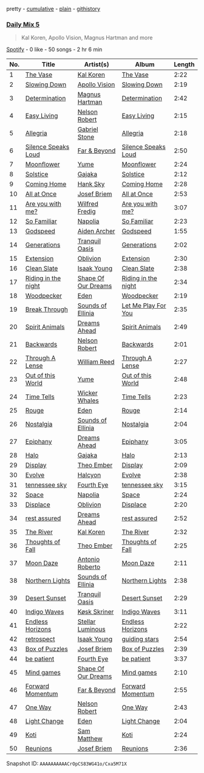 pretty - [cumulative](/playlists/cumulative/37i9dQZF1E35783e1v1tLq.md) - [plain](/playlists/plain/37i9dQZF1E35783e1v1tLq) - [githistory](https://github.githistory.xyz/mdn522/spotify-playlist-archive/blob/main/playlists/plain/37i9dQZF1E35783e1v1tLq)

### [Daily Mix 5](https://open.spotify.com/playlist/37i9dQZF1E35783e1v1tLq)

> Kal Koren, Apollo Vision, Magnus Hartman and more

[Spotify](https://open.spotify.com/user/spotify) - 0 like - 50 songs - 2 hr 6 min

| No. | Title | Artist(s) | Album | Length |
|---|---|---|---|---|
| 1 | [The Vase](https://open.spotify.com/track/6QKQxPbhKOF9z3AiQKyyE5) | [Kal Koren](https://open.spotify.com/artist/48ZAcUtJjaZZ0OZstH5X4v) | [The Vase](https://open.spotify.com/album/07k5ouNCNLE4lLn7UYrmhQ) | 2:22 |
| 2 | [Slowing Down](https://open.spotify.com/track/0CJvvnyhBwOoGAuIsKh4vb) | [Apollo Vision](https://open.spotify.com/artist/0S54IVxCmJNc6FN8wLIC5v) | [Slowing Down](https://open.spotify.com/album/4Q2J9RDk2oesbqBQWDuVsA) | 2:19 |
| 3 | [Determination](https://open.spotify.com/track/0w6yRMdjXPiRYFzbkKi27h) | [Magnus Hartman](https://open.spotify.com/artist/0mAdUTIB13jBSnfdYp7xKl) | [Determination](https://open.spotify.com/album/55E8hkQ079zjb5ET1ZO7ba) | 2:42 |
| 4 | [Easy Living](https://open.spotify.com/track/56ziZBtbpDajlj96pxEWsF) | [Nelson Robert](https://open.spotify.com/artist/1nITSgFXHcsi7Im2tAANUp) | [Easy Living](https://open.spotify.com/album/0vlaaxzxRCr9dWLAnRNv9J) | 2:15 |
| 5 | [Allegria](https://open.spotify.com/track/7KtjtJqxdejIq2k1bSW4h1) | [Gabriel Stone](https://open.spotify.com/artist/2n5cofsnSYMHUF8C9TmIA1) | [Allegria](https://open.spotify.com/album/5VBxggRl9srHJJamuknQCp) | 2:18 |
| 6 | [Silence Speaks Loud](https://open.spotify.com/track/2JOvQXgN7AHMdbEqtCJvdw) | [Far & Beyond](https://open.spotify.com/artist/3ZfzatnOpZk7jV2TeN76if) | [Silence Speaks Loud](https://open.spotify.com/album/54cc5Yh5fNpFbQsLDQOzoy) | 2:50 |
| 7 | [Moonflower](https://open.spotify.com/track/68uoaBjCO9hUuKtUTwyJ2w) | [Yume](https://open.spotify.com/artist/4BgMskNNvTm3R0amoQs2eD) | [Moonflower](https://open.spotify.com/album/18qWsj6gnAWcpWMrnry2dL) | 2:24 |
| 8 | [Solstice](https://open.spotify.com/track/3dYUdVbKDs8n4DRNUUSBFD) | [Gajaka](https://open.spotify.com/artist/1pTns3zLC3U3F8LjY4y5rO) | [Solstice](https://open.spotify.com/album/4UJ9vBkQ3zcKBkh4n2SB6V) | 2:12 |
| 9 | [Coming Home](https://open.spotify.com/track/3UlntDXrcpR1Gy5d31OQTX) | [Hank Sky](https://open.spotify.com/artist/2OY5PzPmKNjNFgy4QwOPdI) | [Coming Home](https://open.spotify.com/album/56kgCelm19rPXYFDRwh5gx) | 2:28 |
| 10 | [All at Once](https://open.spotify.com/track/2zMC6uUmuF3XCWkO6cDSF2) | [Josef Briem](https://open.spotify.com/artist/4WPCpYGEKs5yshn2wETIDB) | [All at Once](https://open.spotify.com/album/19NsKwr1MJ01pITOxAFX0x) | 2:53 |
| 11 | [Are you with me?](https://open.spotify.com/track/5rZoBy2xOAPNaxG2JG1gKQ) | [Wilfred Fredig](https://open.spotify.com/artist/4hTrnME7WOKqbnIfRiu01m) | [Are you with me?](https://open.spotify.com/album/63qQjvf94ptax4LtfvctT9) | 3:07 |
| 12 | [So Familiar](https://open.spotify.com/track/6nUCRiGNLGTtpmGSjspeNE) | [Napolia](https://open.spotify.com/artist/7yyohycQq12ZbZJZOISJ83) | [So Familiar](https://open.spotify.com/album/3KwrHldSiUOenMESBpQJ9h) | 2:23 |
| 13 | [Godspeed](https://open.spotify.com/track/5MaBuM8Ltv3uRipXjHDm4z) | [Aiden Archer](https://open.spotify.com/artist/3VgNLAQtZ0NxQLpZJSGFmE) | [Godspeed](https://open.spotify.com/album/5Bk4kdH7RSmWAb6V9zR4pB) | 1:55 |
| 14 | [Generations](https://open.spotify.com/track/2Q1DBeLBiPfTOEpDmKhkjP) | [Tranquil Oasis](https://open.spotify.com/artist/31pLNmCY9ScYFahS0Qa448) | [Generations](https://open.spotify.com/album/2fEom3b2ckYWqdnNfhJnIe) | 2:02 |
| 15 | [Extension](https://open.spotify.com/track/7cpZLMamKPbJnV3hMAof98) | [Oblivion](https://open.spotify.com/artist/5bay23a7lnykOEQWt7FVnQ) | [Extension](https://open.spotify.com/album/5dZ9B7wDetwuHLmxHsEeJS) | 2:30 |
| 16 | [Clean Slate](https://open.spotify.com/track/7CqVGMtoQBCWqrLiad6tqJ) | [Isaak Young](https://open.spotify.com/artist/7qmOAgRUFZhLfwtyCGPKdo) | [Clean Slate](https://open.spotify.com/album/7kSDFu4VWH9euEwHBmgV5P) | 2:38 |
| 17 | [Riding in the night](https://open.spotify.com/track/4B85WXIqKdsvUgzW8VbuVb) | [Shape Of Our Dreams](https://open.spotify.com/artist/17QBpw01txiuRtneh0l1tc) | [Riding in the night](https://open.spotify.com/album/5f2zmKpWgzWd1RMfx1fzA9) | 2:34 |
| 18 | [Woodpecker](https://open.spotify.com/track/0zMRLgAv7POwRpgtAZbtvj) | [Eden](https://open.spotify.com/artist/2ZgkqMJtaEzlPnzjbCDCmD) | [Woodpecker](https://open.spotify.com/album/4G4Ls4pN6Nj5ouFwtSB8UD) | 2:19 |
| 19 | [Break Through](https://open.spotify.com/track/02Nyn3a2nHssi9rNg3jkdL) | [Sounds of Ellinia](https://open.spotify.com/artist/0o4rbXNv8YoDHK2nSnlJxr) | [Let Me Play For You](https://open.spotify.com/album/3iaRPX0CtnZXks49RHIJaj) | 2:35 |
| 20 | [Spirit Animals](https://open.spotify.com/track/0EkTaSImnF8DPAfUa4uMeC) | [Dreams Ahead](https://open.spotify.com/artist/6JHr6WrfMhJNTpJ1smiQXy) | [Spirit Animals](https://open.spotify.com/album/3X5sRcsqfmHBNmJuM2lb6n) | 2:49 |
| 21 | [Backwards](https://open.spotify.com/track/56K3O5ll53zW9G3xQfiPUK) | [Nelson Robert](https://open.spotify.com/artist/1nITSgFXHcsi7Im2tAANUp) | [Backwards](https://open.spotify.com/album/45JThTsoSUWB3jXMC2u6Me) | 2:01 |
| 22 | [Through A Lense](https://open.spotify.com/track/3QZxMvy2I9piClpA7FDaGI) | [William Reed](https://open.spotify.com/artist/62TYFSmuHJr3QblYwgJq76) | [Through A Lense](https://open.spotify.com/album/17Yd3d6PMoIDboIEWW0UjF) | 2:27 |
| 23 | [Out of this World](https://open.spotify.com/track/4PmX7b7S3EiMVpXKyxyAvs) | [Yume](https://open.spotify.com/artist/4BgMskNNvTm3R0amoQs2eD) | [Out of this World](https://open.spotify.com/album/46IN6kCCMP1ix8gIdmOSQF) | 2:48 |
| 24 | [Time Tells](https://open.spotify.com/track/4O8H5yXqLLXR4AqBK7f4cR) | [Wicker Whales](https://open.spotify.com/artist/5uRVmIgosxKIgvH3YUMoou) | [Time Tells](https://open.spotify.com/album/7L6mshgR4QDNYHW29T7NSE) | 2:23 |
| 25 | [Rouge](https://open.spotify.com/track/2GDkzLMtW2eAtuB8a2DK96) | [Eden](https://open.spotify.com/artist/2ZgkqMJtaEzlPnzjbCDCmD) | [Rouge](https://open.spotify.com/album/0T9TKsZ56Sk7XvBknqltc3) | 2:14 |
| 26 | [Nostalgia](https://open.spotify.com/track/3umWVESQAMH0rKgczQUsbU) | [Sounds of Ellinia](https://open.spotify.com/artist/0o4rbXNv8YoDHK2nSnlJxr) | [Nostalgia](https://open.spotify.com/album/66lyZsgpXQ7QjN5wzIPu0r) | 2:04 |
| 27 | [Epiphany](https://open.spotify.com/track/2JCRMMJHw8miYdipCimJLh) | [Dreams Ahead](https://open.spotify.com/artist/6JHr6WrfMhJNTpJ1smiQXy) | [Epiphany](https://open.spotify.com/album/7siWjOTKEkXUyTQCycRSPj) | 3:05 |
| 28 | [Halo](https://open.spotify.com/track/1W2safDH6nXkN8AbcxCkzg) | [Gajaka](https://open.spotify.com/artist/1pTns3zLC3U3F8LjY4y5rO) | [Halo](https://open.spotify.com/album/7CyRUeWFLFpDhb5aOuEBJa) | 2:13 |
| 29 | [Display](https://open.spotify.com/track/2zQQDwkqV1PdM7nBtMMpC7) | [Theo Ember](https://open.spotify.com/artist/5D2aedk5p3rkUVfU4c72uR) | [Display](https://open.spotify.com/album/3vhOnEjTegpjgr3Yx3N8tS) | 2:09 |
| 30 | [Evolve](https://open.spotify.com/track/48vpR7k8UWYVy6cA5vTOhO) | [Halcyon](https://open.spotify.com/artist/6uKnnABqlxCnC40GjvgkP1) | [Evolve](https://open.spotify.com/album/7c2Y78GxcbtJrEEgwaf7HP) | 2:38 |
| 31 | [tennessee sky](https://open.spotify.com/track/3bdSnFzrGukqfq3Q8WZV6x) | [Fourth Eye](https://open.spotify.com/artist/6rRi2CL7CAJPlreLloPwxY) | [tennessee sky](https://open.spotify.com/album/0ZAtrr7Asi11wuFqhO8MG0) | 3:15 |
| 32 | [Space](https://open.spotify.com/track/6FO2eKav936kDrllX9P10w) | [Napolia](https://open.spotify.com/artist/7yyohycQq12ZbZJZOISJ83) | [Space](https://open.spotify.com/album/1Ti555IQJA47snccRCiAhI) | 2:24 |
| 33 | [Displace](https://open.spotify.com/track/4PSh6Xs1SIXT6JEAz8QGYk) | [Oblivion](https://open.spotify.com/artist/5bay23a7lnykOEQWt7FVnQ) | [Displace](https://open.spotify.com/album/0T0ham97bER92N0nshZX97) | 2:20 |
| 34 | [rest assured](https://open.spotify.com/track/6KTvKuSutuH0eWRNaFSZG3) | [Dreams Ahead](https://open.spotify.com/artist/6JHr6WrfMhJNTpJ1smiQXy) | [rest assured](https://open.spotify.com/album/7AA5ZVLIx4EAsb8Pea200W) | 2:52 |
| 35 | [The River](https://open.spotify.com/track/2GSifb3ONhopI2dW4JmT34) | [Kal Koren](https://open.spotify.com/artist/48ZAcUtJjaZZ0OZstH5X4v) | [The River](https://open.spotify.com/album/4JMxYZaVQQ6UWeG4nOoUtj) | 2:32 |
| 36 | [Thoughts of Fall](https://open.spotify.com/track/14xTHv8Vgp5f0k4jgJYLlQ) | [Theo Ember](https://open.spotify.com/artist/5D2aedk5p3rkUVfU4c72uR) | [Thoughts of Fall](https://open.spotify.com/album/5K5BKf3QtTTVwuCkkgaWAS) | 2:25 |
| 37 | [Moon Daze](https://open.spotify.com/track/4HRlzCHuH8nZGGozUXr6b6) | [Antonio Roberto](https://open.spotify.com/artist/1MPnkkIDlbT3ZoryQbOiyc) | [Moon Daze](https://open.spotify.com/album/4bvLjyK68q0ntwfcquCPH5) | 2:11 |
| 38 | [Northern Lights](https://open.spotify.com/track/1zkgRICRSn2SriAJuEoBrf) | [Sounds of Ellinia](https://open.spotify.com/artist/0o4rbXNv8YoDHK2nSnlJxr) | [Northern Lights](https://open.spotify.com/album/0tR9wNt3uhNulgm9yP0auN) | 2:38 |
| 39 | [Desert Sunset](https://open.spotify.com/track/3ECCf01lcaoLsIR9wRkcRO) | [Tranquil Oasis](https://open.spotify.com/artist/31pLNmCY9ScYFahS0Qa448) | [Desert Sunset](https://open.spotify.com/album/6w3DV7iiKFdCXedJZJClaO) | 2:29 |
| 40 | [Indigo Waves](https://open.spotify.com/track/1zD4Rvpzn5v7oLxqlbyfhd) | [Køsk Skriner](https://open.spotify.com/artist/373GwyozV3SJ9WC59MtwZu) | [Indigo Waves](https://open.spotify.com/album/0zw5agu3WoaZKT9mUwSi56) | 3:11 |
| 41 | [Endless Horizons](https://open.spotify.com/track/4aX9oNml3NCLc7BymvyKwi) | [Stellar Luminous](https://open.spotify.com/artist/1dgWSlkCY69O3oTa1u6vKN) | [Endless Horizons](https://open.spotify.com/album/616Kuhwk6PUqLzZwInp9yW) | 2:22 |
| 42 | [retrospect](https://open.spotify.com/track/1vlaBhPNXdqdhdjkwV8VCv) | [Isaak Young](https://open.spotify.com/artist/7qmOAgRUFZhLfwtyCGPKdo) | [guiding stars](https://open.spotify.com/album/5IJHIq51IkDXlWblxCaLz0) | 2:54 |
| 43 | [Box of Puzzles](https://open.spotify.com/track/431AGNkunph9tljrKJ1ajO) | [Josef Briem](https://open.spotify.com/artist/4WPCpYGEKs5yshn2wETIDB) | [Box of Puzzles](https://open.spotify.com/album/1bF0vGk9X8YhcvJvz2nDYc) | 2:39 |
| 44 | [be patient](https://open.spotify.com/track/42hSh6L3A169R19kWKjK0E) | [Fourth Eye](https://open.spotify.com/artist/6rRi2CL7CAJPlreLloPwxY) | [be patient](https://open.spotify.com/album/6axajv4QhAuQTRDY1RM4eL) | 3:37 |
| 45 | [Mind games](https://open.spotify.com/track/6OXrNh8asCu28gqFyTSw3Z) | [Shape Of Our Dreams](https://open.spotify.com/artist/17QBpw01txiuRtneh0l1tc) | [Mind games](https://open.spotify.com/album/3LRCWo4BAlXhTnbc2FFpbk) | 2:10 |
| 46 | [Forward Momentum](https://open.spotify.com/track/3ffK4EFWPVF9jHjn7KceMo) | [Far & Beyond](https://open.spotify.com/artist/3ZfzatnOpZk7jV2TeN76if) | [Forward Momentum](https://open.spotify.com/album/0ibagMnvZeQMrroC34wKH8) | 2:55 |
| 47 | [One Way](https://open.spotify.com/track/7D8WGzkhfhFq1k0TFfXGCS) | [Nelson Robert](https://open.spotify.com/artist/1nITSgFXHcsi7Im2tAANUp) | [One Way](https://open.spotify.com/album/4th0vidpmHamD8YJC00OS5) | 2:43 |
| 48 | [Light Change](https://open.spotify.com/track/2gNFy5yCqo0zTd0g8YCtuI) | [Eden](https://open.spotify.com/artist/2ZgkqMJtaEzlPnzjbCDCmD) | [Light Change](https://open.spotify.com/album/1hpSWLQhCBt2Ksc1jlCZnH) | 2:04 |
| 49 | [Koti](https://open.spotify.com/track/7dj07syykjdG4HAVdaZ3wz) | [Sam Matthew](https://open.spotify.com/artist/6PkYVSB01oeVQJwmfxTd6M) | [Koti](https://open.spotify.com/album/5dkyMVJfMkQ0rXPuAKKh4U) | 2:24 |
| 50 | [Reunions](https://open.spotify.com/track/47ezbpr8ZmZROWawkLax2D) | [Josef Briem](https://open.spotify.com/artist/4WPCpYGEKs5yshn2wETIDB) | [Reunions](https://open.spotify.com/album/3q05MKglhtaMC6a3v1TJeA) | 2:36 |

Snapshot ID: `AAAAAAAAAACrOpCS83WG41o/Cxa5M71X`
